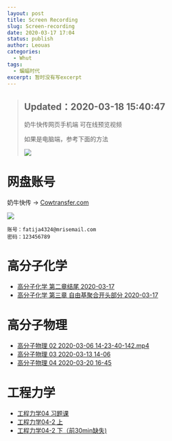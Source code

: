 ```yaml
---
layout: post
title: Screen Recording
slug: Screen-recording
date: 2020-03-17 17:04
status: publish
author: Leouas
categories: 
  - Whut
tags:
  - 蝙蝠时代
excerpt: 暂时没有写excerpt
---
```


> ## Updated：2020-03-18 15:40:47
> 
> 奶牛快传网页手机端 可在线预览视频
> 
> 如果是电脑端，参考下面的方法
> 
> ![](https://cdn.jsdelivr.net/gh/Leouas/Leouas-img@master/gif/mweb.gif)

# 网盘账号

奶牛快传 → [Cowtransfer.com](https://cowtransfer.com)

![](https://cdn.jsdelivr.net/gh/Leouas/Leouas-img/gif/cowt.gif)

```
账号：fatija4324@mrisemail.com
密码：123456789
```

# 高分子化学

- [高分子化学 第二章结尾 2020-03-17](https://c-t.work/s/c42f9d31cd7740)
- [高分子化学 第三章 自由基聚合开头部分 2020-03-17](https://c-t.work/s/bd9958d0bab246)

# 高分子物理

- [高分子物理 02 2020-03-06 14-23-40-142.mp4](https://c-t.work/s/2bda0c94e4f74a )
- [高分子物理 03 2020-03-13 14-06](https://c-t.work/s/5c556463839144)
- [高分子物理 04 2020-03-20 16-45](https://c-t.work/s/4644b41ecc0040)

# 工程力学

- [工程力学04 习题课](https://c-t.work/s/0d59e3220bc940)
- [工程力学04-2 上](https://c-t.work/s/f6b60dedc4fa46)
- [工程力学04-2 下（前30min缺失)](https://c-t.work/s/7cf3cb167d4343)
